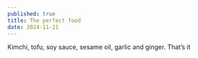 ```yaml
---
published: true
title: The perfect food
date: 2024-11-21
---
```

Kimchi, tofu, soy sauce, sesame oil, garlic and ginger. That’s it
